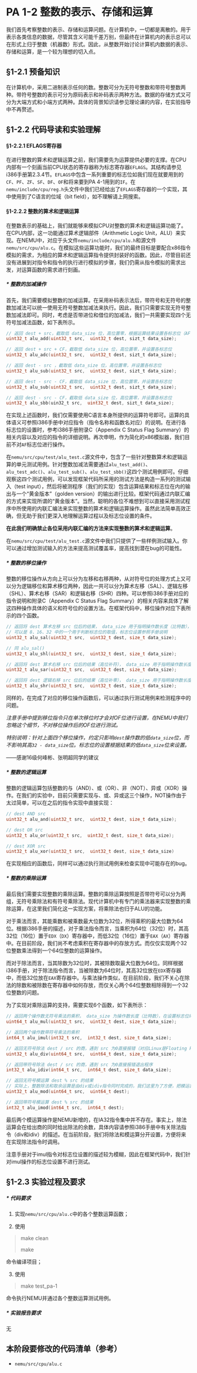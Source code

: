 # PA 1-2 整数的表示、存储和运算

我们首先考察整数的表示、存储和运算问题。在计算机中，一切都是离散的。用于表示各类信息的数据，尽管其含义可能千差万别，但最终在计算机内的表示总可以在形式上归于整数（机器数）形式。因此，从整数开始讨论计算机内数据的表示、存储和运算，是一个较为理想的切入点。

## §1-2.1 预备知识

在计算机中，采用二进制表示任何的数。整数可分为无符号整数和带符号整数两种。带符号整数的表示可分为原码表示和补码表示两种方法。数据的存储方式又可分为大端方式和小端方式两种。具体的背景知识请参见理论课的内容，在实验指导中不再赘述。

## §1-2.2 代码导读和实验理解

#### §1-2.2.1 EFLAGS寄存器

在进行整数的算术和逻辑运算之前，我们需要先为运算提供必要的支撑。在CPU内部有一个刻画当前CPU状态的寄存器称为标志寄存器`EFLAGS`。其结构请参见i386手册第2.3.4节。`EFLAGS`中包含一系列重要的标志位如我们现在就要用到的`CF`、`PF`、`ZF`、`SF`、`DF`、`OF`和将来要到PA 4-1用到的`IF`。在`nemu/include/cpu/reg.h`头文件中我们已经给出了`EFLAGS`寄存器的一个实现，其中使用到了C语言的位域（bit field），如不理解请上网搜索。

#### §1-2.2.2 整数的算术和逻辑运算

在整数表示的基础上，我们就能够来模拟CPU对整数的算术和逻辑运算功能了。在CPU内部，这一功能通过算术逻辑部件（Arithmetic Logic Unit，ALU）来实现。在NEMU中，对应于头文件`nemu/include/cpu/alu.h`和源文件`nemu/src/cpu/alu.c`。在模拟这些运算功能时，我们的最终目标是要配合x86指令模拟的需求，为相应的算术和逻辑运算指令提供封装好的函数。因此，尽管目前还没有进展到对指令和指令的执行进行模拟的步骤，我们仍需从指令模拟的需求出发，对运算函数的需求进行刻画。

##### * 整数的加减操作

首先，我们需要模拟整数的加减运算。在采用补码表示法后，带符号和无符号的整数加减法可以统一使用无符号整数加减法来执行。因此，我们只需要实现无符号整数加减法即可。同时，考虑是否带进位和借位的加减法，我们一共需要实现四个无符号加减法函数，如下表所示。

```c
// 返回 dest + src，截取低 data_size 位，高位置零，根据运算结果设置各标志位（AF不模拟，下同）
uint32_t alu_add(uint32_t src,  uint32_t dest, sizt_t data_size);

// 返回 dest + src + CF，截取低 data_size 位，高位置零，并设置各标志位
uint32_t alu_adc(uint32_t src,  uint32_t dest, sizt_t data_size);

// 返回 dest - src ，截取低 data_size 位，高位置零，并设置各标志位
uint32_t alu_sub(uint32_t src,  uint32_t dest, sizt_t data_size);

// 返回 dest - src - CF，截取低 data_size 位，高位置零，并设置各标志位
uint32_t alu_sub(uint32_t src,  uint32_t dest, sizt_t data_size);

// 返回 dest - src - CF，截取低 data_size 位，高位置零，并设置各标志位
uint32_t alu_sbb(uin32_t src,  uint32_t dest, sizt_t data_size);
```

在实现上述函数时，我们仅需要使用C语言本身所提供的运算符号即可。运算的具体语义可参照i386手册中对应指令（指令名称和函数名对应）的说明。在进行各标志位的设置时，参考i386手册附录C（Appendix C Status Flag Summary）的相关内容以及对应的指令的详细说明。再次申明，作为简化的x86模拟器，我们目前不对`AF`标志位进行操作。

在`nemu/src/cpu/test/alu_test.c`源文件中，包含了一些针对整数算术和逻辑运算的单元测试用例。针对整数加减法需要通过`alu_test_add()`、`alu_test_adc()`、`alu_test_sub()`、`alu_test_sbb()`这四个测试用例即可。仔细观察这四个测试用例，可以发现框架代码所采用的测试方法是构造一系列的测试输入（test input），然后将被测程序（我们的实现）包含运算结果和标志位在内的输出与一个“黄金版本”（golden version）的输出进行比较。框架代码通过内联汇编的方式来实现所谓的“黄金版本”。当然，聪明的各位不难想到可以直接采用测试程序中所使用的内联汇编法来实现整数的算术和逻辑运算操作。虽然此法简单高效正确，但无助于我们更深入地理解运算过程以及标志位设置的条件。

**在此我们明确禁止各位采用内联汇编的方法来实现整数的算术和逻辑运算**。

在`nemu/src/cpu/test/alu_test.c`源文件中我们只提供了一些样例测试输入。你可以通过增加测试输入的方法来提高测试覆盖率，提高找到潜在bug的可能性。

##### * 整数的移位操作

整数的移位操作从方向上可以分为左移和右移两种，从对符号位的处理方式上又可以分为逻辑移位和算术移位两种，因此一共可以分为算术左移（SAL）、逻辑左移（SHL）、算术右移（SAR）和逻辑右移（SHR）四种。可以参照i386手册对应的指令说明和附录C（Appendix C Status Flag Summary）的相关内容来具体了解这四种操作具体的语义和符号位的设置方法。在框架代码中，移位操作对应下表所示的四个函数。

```c
// 返回将 dest 算术左移 src 位后的结果， data_size 用于指明操作数长度（比特数），
// 可以是 8、16、32 中的一个用于判断标志位的取值，标志位设置参照手册说明
uint32_t alu_sal(uint32_t src,  uint32_t dest, size_t data_size);

// 同 alu_sal()  
uint32_t alu_shl(uint32_t src,  uint32_t dest, size_t data_size);

// 返回将 dest 算术右移 src 位后的结果（高位补符）， data_size 用于指明操作数长度，标志位设置参照手册说明
uint32_t alu_sar(uint32_t src,  uint32_t dest, size_t data_size);

// 返回将 dest 逻辑右移 src 位后的结果（高位补零）， data_size 用于指明操作数长度，标志位设置参照手册说明
uint32_t alu_shr(uint32_t src,  uint32_t dest, size_t data_size);
```

同样的，在完成了对应的移位操作函数后，可以通过执行测试用例来检测程序中的问题。

*注意手册中提到移位指令只在单次移位时才会对OF位进行设置，在NEMU中我们忽略这个细节，不对移位操作后的OF位进行测试。*

*特别说明：针对上面四个移位操作，约定只影响`dest`操作数的低`data_size`位，而不影响其高`32 - data_size`位。标志位的设置根据结果的低`data_size`位来设置。*

——感谢16级何峰彬、张明超同学的建议

##### * 整数的逻辑运算

整数的逻辑运算包括整数的与（AND）、或（OR）、非（NOT）、异或（XOR）操作。在我们的实验中，目前只需要实现与、或、异或这三个操作，NOT操作由于太过简单，可以在之后的指令实现中直接实现：

```c
// dest AND src
uint32_t alu_and(uint32_t src,  uint32_t dest, size_t data_size);

// dest OR src
uint32_t alu_or(uint32_t src,  uint32_t dest, size_t data_size);

// dest XOR src
uint32_t alu_xor(uint32_t src,  uint32_t dest, size_t data_size)

```

在实现相应的函数后，同样可以通过执行测试用例来检查实现中可能存在的bug。

##### * 整数的乘除运算

最后我们需要实现整数的乘除运算。整数的乘除运算按照是否带符号可以分为两组，无符号乘除法和有符号乘除法。现代计算机中有专门的乘法器来实现整数的乘除运算，在这里我们简化这一实现方案，将乘除法也归于ALU的功能。

对于乘法而言，其能乘数和被乘数最大位数为32位，所得乘积的最大位数为64位。根据i386手册的描述，对于乘法指令而言，当乘积为64位（32位）时，其高32位（16位）置于`EDX`（`DX`）寄存器中，而低32位（16位）置于`EAX`（`AX`）寄存器中。在目前阶段，我们尚不考虑乘积在寄存器中的存放方式。而仅仅实现两个32位整数乘法得到一个64位整数的运算操作。

而对于除法而言，当其除数为32位时，其被除数取最大位数为64位。同样根据i386手册，对于除法指令而言，当被除数为64位时，其高32位放在`EDX`寄存器中，而低32位放在`EAX`寄存器中。与乘法操作类似，在目前阶段，我们不关心在除法的除数和被除数在寄存器中如何存放，而仅关心两个64位整数相除得到一个32位整数的问题。

为了实现对乘除运算的支持，需要实现6个函数，如下表所示：

```c
// 返回两个操作数无符号乘法的乘积， data_size 为操作数长度（比特数），在设置标志位时有用
uint64_t alu_mul(uint32_t src,  uint32_t dest, size_t data_size);

// 返回两个操作数带符号乘法的乘积
int64_t alu_imul(int32_t src,  int32_t dest, size_t data_size);

// 返回无符号除法 dest / src 的商，遇到 src 为0直接报错（对应Linux是Floating Point Exception）退出程序
uint32_t alu_div(uint64_t src,  uint64_t dest, size_t data_size);

// 返回带符号除法 dest / src 的商，遇到 src 为0直接报错退出程序
int32_t alu_idiv(int64_t src,  int64_t dest, size_t data_size);

// 返回无符号模运算 dest % src 的结果
// 实际上，整数除法和取余运算是由div或idiv指令同时完成的，我们这里为了方便，把模运算单独独立了出来
uint32_t alu_mod(uint64_t src,  uint64_t dest);

// 返回带符号模运算 dest % src 的结果
int32_t alu_imod(int64_t src,  int64_t dest);
```

最后两个模运算操作是NEMU新增的，在IA32指令集中并不存在。事实上，除法运算会在给出商的同时给出除法的余数，具体内容请参照i386手册中有关除法指令（div和idiv）的描述。在当前阶段，我们将除法和模运算分开设置，方便将来在实现除法指令时调用。

注意手册对于imul指令对标志位设置的描述较为模糊，因此在框架代码中，我们针对imul操作的标志位设置不进行测试。

## §1-2.3 实验过程及要求

##### * 代码要求

1. 实现`nemu/src/cpu/alu.c`中的各个整数运算函数；

2. 使用

> make clean
> 
> make

命令编译项目；

3. 使用

> make test_pa-1

命令执行NEMU并通过各个整数运算测试用例。

##### * 实验报告要求
无

## 本阶段要修改的代码清单（参考）

* `nemu/src/cpu/alu.c`
